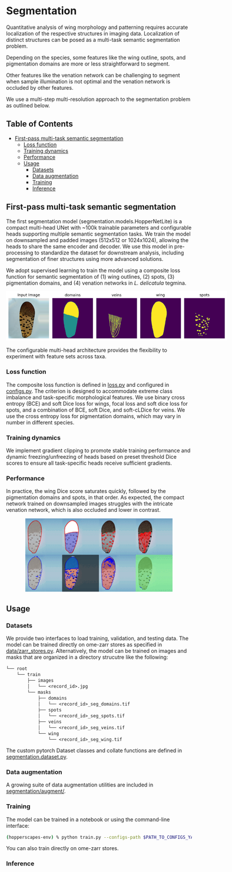 # Segmentation

Quantitative analysis of wing morphology and patterning requires accurate localization of the respective structures in imaging data. Localization of distinct structures can be posed as a multi-task semantic segmentation problem. 

Depending on the species, some features like the wing outline, spots, and pigmentation domains are more or less straightforward to segment. 

Other features like the venation network can be challenging to segment when sample illumination is not optimal and the venation network is occluded by other features. 

We use a multi-step multi-resolution approach to the segmentation problem as outlined below.

## Table of Contents
- [First-pass multi-task semantic segmentation](#first-pass-multi-task-semantic-segmentation)
    - [Loss function](#loss-function)
    - [Training dynamics](#training-dynamics)
    - [Performance](#performance)
    - [Usage](#usage)
        - [Datasets](#datasets)
        - [Data augmentation](#data-augmentation)
        - [Training](#training)
        - [Inference](#inference)

## First-pass multi-task semantic segmentation
The first segmentation model (segmentation.models.HopperNetLite) is a compact multi-head UNet with ~100k trainable parameters and configurable heads supporting multiple semantic segmentation tasks. We train the model on downsampled and padded images (512x512 or 1024x1024), allowing the heads to share the same encoder and decoder. We use this model in pre-processing to standardize the dataset for downstream analysis, including segmentation of finer structures using more advanced solutions.

We adopt supervised learning to train the model using a composite loss function for semantic segmentation of (1) wing outlines, (2) spots, (3) pigmentation domains, and (4) venation networks in _L. delicatula_ tegmina. 

<p align="center">
<img src="../../assets/sample_record.png", style="max-width: 600px;">
</p>

The configurable multi-head architecture provides the flexibility to experiment with feature sets across taxa.

### Loss function
The composite loss function is defined in [loss.py](../segmentation/loss.py) and configured in [configs.py](../configs.py). The criterion is designed to accommodate extreme class imbalance and task-specific morphological features. We use binary cross entropy (BCE) and soft Dice loss for wings, focal loss and soft dice loss for spots, and a combination of BCE, soft Dice, and soft-cLDice for veins. We use the cross entropy loss for pigmentation domains, which may vary in number in different species. 

### Training dynamics
We implement gradient clipping to promote stable training performance and dynamic freezing/unfreezing of heads based on preset threshold Dice scores to ensure all task-specific heads receive sufficient gradients. 

### Performance
In practice, the wing Dice score saturates quickly, followed by the pigmentation domains and spots, in that order. As expected, the compact network trained on downsampled images struggles with the intricate venation network, which is also occluded and lower in contrast.

<p align="center">
<img src="../../assets/seg.gif", style="max-width: 400px;">
</p>

## Usage

### Datasets
We provide two interfaces to load training, validation, and testing data. The model can be trained directly on ome-zarr stores as specified in [data/zarr_stores.py](../data/zarr_store.py). Alternatively, the model can be trained on images and masks that are organized in a directory strucutre like the following: 

    └── root
        └── train
            ├── images
            │   └── <record_id>.jpg
            └── masks
                ├── domains
                │   └── <record_id>_seg_domains.tif
                ├── spots
                │   └── <record_id>_seg_spots.tif
                ├── veins
                │   └── <record_id>_seg_veins.tif
                └── wing
                    └── <record_id>_seg_wing.tif

The custom pytorch Dataset classes and collate functions are defined in [segmentation.dataset.py](../segmentation/dataset.py).

### Data augmentation
A growing suite of data augmentation utilities are included in [segmentation/augment/](../segmentation/augment/).

### Training
The model can be trained in a notebook or using the command-line interface:

```bash
(hopperscapes-env) % python train.py --configs-path $PATH_TO_CONFIGS_YAML --images_dir $PATH_TO_IMAGES --masks_dir $PATH_TO_MASKS --checkpoint_path $PATH_TO_PRETRAINED_CHECKPOINT
```
You can also train directly on ome-zarr stores.

### Inference

